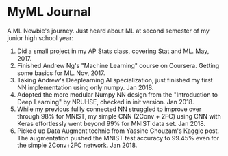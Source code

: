 # MyML Journal
A ML Newbie's journey. Just heard about ML at second semester of my junior high school year: 
1. Did a small project in my AP Stats class, covering Stat and ML. May, 2017.
2. Finished Andrew Ng's "Machine Learning" course on Coursera. Getting some basics for ML. Nov, 2017.
3. Taking Andrew's Deeplearning.AI specialization, just finished my first NN implementation using only numpy. Jan 2018.
4. Adopted the more modular Numpy NN design from the "Introduction to Deep Learning" by NRUHSE, checked in init version. Jan 2018. 
5. While my previous fullly connected NN struggled to improve over through 98% for MNIST, my simple CNN (2Conv + 2FC) using CNN with Keras effortlessly went beyond 99% for MNIST data set. Jan 2018.
6. Picked up Data Augment technic from Yassine Ghouzam's Kaggle post. The augmentation pushed the MNIST test accuracy to 99.45% even for the simple 2Conv+2FC network. Jan 2018.
